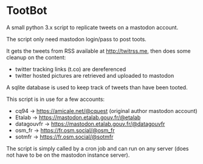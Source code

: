 # TootBot

A small python 3.x script to replicate tweets on a mastodon account.

The script only need mastodon login/pass to post toots.

It gets the tweets from RSS available at http://twitrss.me, then does some cleanup on the content:
- twitter tracking links (t.co) are dereferenced
- twitter hosted pictures are retrieved and uploaded to mastodon

A sqlite database is used to keep track of tweets than have been tooted.


This script is in use for a few accounts:
- cq94 -> https://amicale.net/@cquest (original author mastodon account)
- Etalab -> https://mastodon.etalab.gouv.fr/@etalab
- datagouvfr -> https://mastodon.etalab.gouv.fr/@datagouvfr
- osm_fr -> https://fr.osm.social/@osm_fr
- sotmfr -> https://fr.osm.social/@sotmfr

The script is simply called by a cron job and can run on any server (does not have to be on the mastodon instance server).
